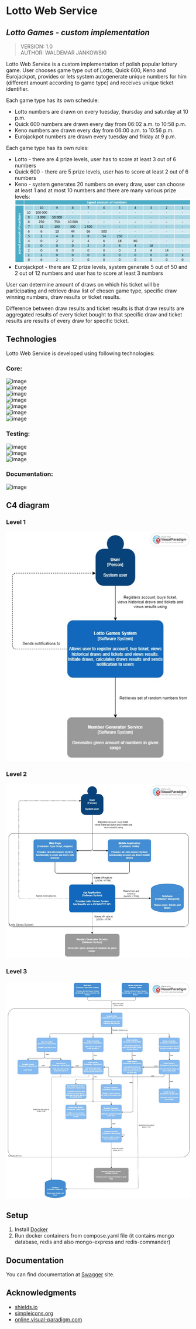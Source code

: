 # Lotto Web Service
## _Lotto Games - custom implementation_

> VERSION: 1.0 <br>
> AUTHOR: WALDEMAR JANKOWSKI <br>

Lotto Web Service is a custom implementation of polish popular lottery game. User chooses game type out of Lotto,
Quick 600, Keno and Eurojackpot, provides or lets system autogenerate unique numbers for him (different amount according to game type)
and receives unique ticket identifier.

Each game type has its own schedule:
- Lotto numbers are drawn on every tuesday, thursday and saturday at 10 p.m.
- Quick 600 numbers are drawn every day from 06:02 a.m. to 10:58 p.m.
- Keno numbers are drawn every day from 06:00 a.m. to 10:56 p.m.
- Eurojackpot numbers are drawn every tuesday and friday at 9 p.m.

Each game type has its own rules:
- Lotto - there are 4 prize levels, user has to score at least 3 out of 6 numbers
- Quick 600 - there are 5 prize levels, user has to score at least 2 out of 6 numbers
- Keno - system generates 20 numbers on every draw, user can choose at least 1 and at most 10 numbers and there are
  many various prize levels:
![keno_prize_levels.PNG](docs%2Fkeno_prize_levels.PNG)
- Eurojackpot - there are 12 prize levels, system generate 5 out of 50 and 2 out of 12 numbers and user has to score at
least 3 numbers

User can determine amount of draws on which his ticket will be participating and retrieve draw list of chosen game type,
specific draw winning numbers, draw results or ticket results.

Difference between draw results and ticket results is that draw results are aggregated results of every ticket
bought to that specific draw and ticket results are results of every draw for specific ticket.

## Technologies

Lotto Web Service is developed using following technologies: <br>

### Core:
![image](https://img.shields.io/badge/Java-17-white?style=for-the-badge&logo=java) <br>
![image](https://img.shields.io/badge/Spring_Boot-32CD32?style=for-the-badge&logo=springboot&logoColor=white) <br>
![image](https://img.shields.io/badge/apache_maven-DDA500?style=for-the-badge&logo=apachemaven&logoColor=white) <br>
![image](https://img.shields.io/badge/redis-A41E11?&style=for-the-badge&logo=redis&logoColor=white) <br>
![image](https://img.shields.io/badge/MongoDB-F5F5F5?style=for-the-badge&logo=mongodb) <br>
![image](https://img.shields.io/badge/Docker-2496ED?style=for-the-badge&logo=docker&logoColor=white) <br>
![image](https://img.shields.io/badge/lombok-C45E01?&style=for-the-badge) <br>

### Testing:
![image](https://img.shields.io/badge/Mockito-6EA61E?style=for-the-badge) <br>
![image](https://img.shields.io/badge/Junit5-C8524A?style=for-the-badge&logo=junit5&logoColor=white) <br>
![image](https://img.shields.io/badge/Testcontainers-2BAFAC?style=for-the-badge) <br>

### Documentation:
![image](https://img.shields.io/badge/swagger-2ECB85?style=for-the-badge&logo=swagger&logoColor=white) <br>

## C4 diagram

### Level 1
![C4_lvl_1.jpg](docs%2FC4_lvl_1.jpg)

### Level 2
![C4_lvl_2.jpg](docs%2FC4_lvl_2.jpg)

### Level 3
![C4_lvl_3.jpg](docs%2FC4_lvl_3.jpg)

## Setup

1) Install [Docker](https://www.docker.com/products/docker-desktop/)
2) Run docker containers from compose.yaml file (it contains mongo database, redis and also mongo-express and redis-commander)

## Documentation

You can find documentation at [Swagger](http://localhost:8080/swagger-ui/index.html) site.

## Acknowledgments

* [shields.io](https://img.shields.io)
* [simpleicons.org](https://simpleicons.org)
* [online.visual-paradigm.com](https://online.visual-paradigm.com)